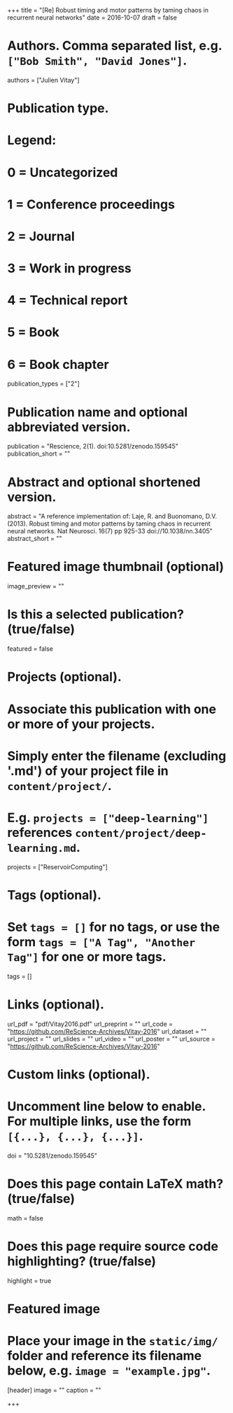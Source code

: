 +++
title = "[Re] Robust timing and motor patterns by taming chaos in recurrent neural networks"
date = 2016-10-07
draft = false

# Authors. Comma separated list, e.g. `["Bob Smith", "David Jones"]`.
authors = ["Julien Vitay"]

# Publication type.
# Legend:
# 0 = Uncategorized
# 1 = Conference proceedings
# 2 = Journal
# 3 = Work in progress
# 4 = Technical report
# 5 = Book
# 6 = Book chapter
publication_types = ["2"]

# Publication name and optional abbreviated version.
publication = "Rescience, 2(1). doi:10.5281/zenodo.159545"
publication_short = ""

# Abstract and optional shortened version.
abstract = "A reference implementation of: Laje, R. and Buonomano, D.V. (2013). Robust timing and motor patterns by taming chaos in recurrent neural networks. Nat Neurosci. 16(7) pp 925-33 doi://10.1038/nn.3405"
abstract_short = ""

# Featured image thumbnail (optional)
image_preview = ""

# Is this a selected publication? (true/false)
featured = false

# Projects (optional).
#   Associate this publication with one or more of your projects.
#   Simply enter the filename (excluding '.md') of your project file in `content/project/`.
#   E.g. `projects = ["deep-learning"]` references `content/project/deep-learning.md`.
projects = ["ReservoirComputing"]

# Tags (optional).
#   Set `tags = []` for no tags, or use the form `tags = ["A Tag", "Another Tag"]` for one or more tags.
tags = []

# Links (optional).
url_pdf = "pdf/Vitay2016.pdf"
url_preprint = ""
url_code = "https://github.com/ReScience-Archives/Vitay-2016"
url_dataset = ""
url_project = ""
url_slides = ""
url_video = ""
url_poster = ""
url_source = "https://github.com/ReScience-Archives/Vitay-2016"

# Custom links (optional).
#   Uncomment line below to enable. For multiple links, use the form `[{...}, {...}, {...}]`.
doi = "10.5281/zenodo.159545"

# Does this page contain LaTeX math? (true/false)
math = false

# Does this page require source code highlighting? (true/false)
highlight = true

# Featured image
# Place your image in the `static/img/` folder and reference its filename below, e.g. `image = "example.jpg"`.
[header]
image = ""
caption = ""

+++
